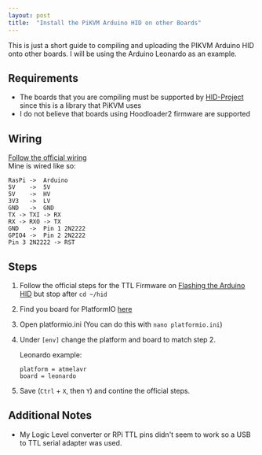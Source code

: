 ```yaml
---
layout: post
title:  "Install the PiKVM Arduino HID on other Boards"
---
```


This is just a short guide to compiling and uploading the PIKVM Arduino HID onto other boards. I will be using the Arduino Leonardo as an example.

## Requirements
* The boards that you are compiling must be supported by [HID-Project](https://github.com/NicoHood/HID) since this is a library that PiKVM uses
* I do not believe that boards using Hoodloader2 firmware are supported

## Wiring
[Follow the official wiring](https://github.com/pikvm/pikvm#setting-up-the-v0)  
Mine is wired like so:  
```
RasPi ->  Arduino
5V    ->  5V
5V    ->  HV
3V3   ->  LV
GND   ->  GND
TX -> TXI -> RX
RX -> RXO -> TX
GND   ->  Pin 1 2N2222
GPIO4 ->  Pin 2 2N2222
Pin 3 2N2222 -> RST
```

## Steps
1. Follow the official steps for the TTL Firmware on [Flashing the Arduino HID](https://github.com/pikvm/pikvm/blob/master/pages/flashing_hid.md) but stop after `cd ~/hid`
2. Find you board for PlatformIO [here](https://docs.platformio.org/en/latest/boards/index.html#boards)
3. Open platformio.ini (You can do this with `nano platformio.ini`)
4. Under `[env]` change the platform and board to match step 2.

	Leonardo example:
	```
	platform = atmelavr
	board = leonardo
	```
5. Save (`Ctrl` + `X`, then `Y`) and contine the official steps.

## Additional Notes
* My Logic Level converter or RPi TTL pins didn't seem to work so a USB to TTL serial adapter was used.